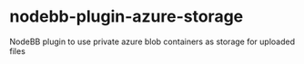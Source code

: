 # nodebb-plugin-azure-storage
NodeBB plugin to use private azure blob containers as storage for uploaded files
